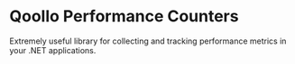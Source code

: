 Qoollo Performance Counters
====================

Extremely useful library for collecting and tracking performance metrics in your .NET applications.